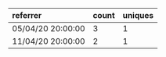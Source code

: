 | referrer          | count | uniques |
| :---------------- | :---- | :------ |
| 05/04/20 20:00:00 | 3     | 1       |
| 11/04/20 20:00:00 | 2     | 1       |